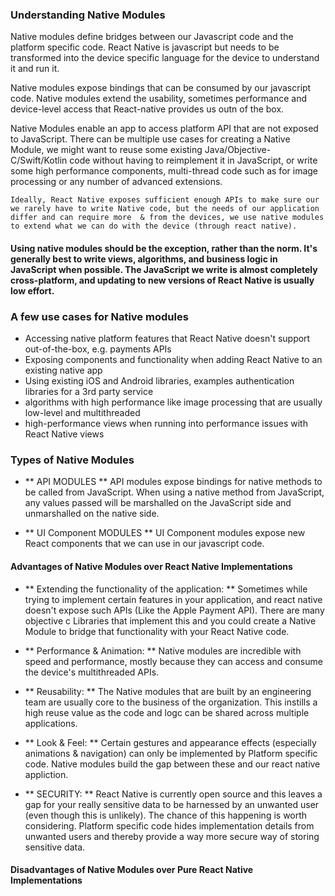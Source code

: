### Understanding Native Modules
Native modules define bridges between our Javascript code and the platform specific code. React Native is javascript but needs to be transformed into the device specific language for the device to understand it and run it. 

Native modules expose bindings that can be consumed by our javascript code. Native modules extend the usability, sometimes performance and device-level access that React-native provides us outn of the box. 

Native Modules enable an app to access platform API that are not exposed to JavaScript. There can be multiple use cases for creating a Native Module, we might want to reuse some existing Java/Objective-C/Swift/Kotlin code without having to reimplement it in JavaScript, or write some high performance components, multi-thread code such as for image processing or any number of advanced extensions.

```
Ideally, React Native exposes sufficient enough APIs to make sure our we rarely have to write Native code, but the needs of our application differ and can require more  & from the devices, we use native modules to extend what we can do with the device (through react native).

```

#### Using native modules should be the exception, rather than the norm. It's generally best to write views, algorithms, and business logic in JavaScript when possible. The JavaScript we write is almost completely cross-platform, and updating to new versions of React Native is usually low effort.

### A few use cases for Native modules
* Accessing native platform features that React Native doesn't support out-of-the-box, e.g. payments APIs
* Exposing components and functionality when adding React Native to an existing native app
* Using existing iOS and Android libraries, examples authentication libraries for a 3rd party service
* algorithms with high performance like image processing that are usually low-level and multithreaded
* high-performance views when running into performance issues with React Native views

### Types of Native Modules

- ** API MODULES **
  API modules expose bindings for native methods to be called from JavaScript. When using a native method from JavaScript, any values passed will be marshalled on the JavaScript side and unmarshalled on the native side. 

- ** UI Component MODULES **
UI Component modules expose new React components that we can use in our javascript code. 

#### Advantages of Native Modules over React Native Implementations

- ** Extending the functionality of the application: ** 
   Sometimes while trying to implement certain features in your application, and react native doesn't expose such APIs (Like the Apple Payment API). There are many objective c Libraries that implement this and you could create a Native Module to bridge that functionality with your React Native code. 

- ** Performance & Animation: ** 
   Native modules are incredible with speed and performance, mostly because they can access and consume the device's multithreaded APIs. 

- ** Reusability: ** 
   The Native modules that are built by an engineering team are usually core to the business of the organization. This instills a high reuse value as the code and logc can be shared across multiple applications. 

- ** Look & Feel: **
   Certain gestures and appearance effects (especially animations & navigation) can only be implemented by Platform specific code. Native modules build the gap between these and our react native appliction. 

- ** SECURITY: **
  React Native is currently open source and this leaves a gap for your really sensitive data to be harnessed by an unwanted user (even though this is unlikely). The chance of this happening is worth considering. Platform specific code hides implementation details from unwanted users and thereby provide a way more secure way of storing sensitive data. 


#### Disadvantages of Native Modules over Pure React Native Implementations

